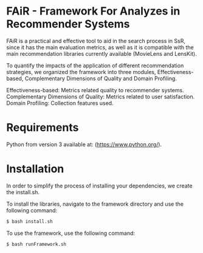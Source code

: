 # FAiR - Framework For Analyzes in Recommender Systems

FAiR is a practical and effective tool to aid in the search process in SsR, since it has the main evaluation metrics, as well as it is compatible with the main recommendation libraries currently available (MovieLens and LensKit).

To quantify the impacts of the application of different recommendation strategies, we organized the framework into three modules, Effectiveness-based, Complementary Dimensions of Quality and Domain Profiling.

Effectiveness-based: Metrics related quality to recommender systems.
Complementary Dimensions of Quality: Metrics related to user satisfaction.
Domain Profiling: Collection features used.

# Requirements

Python from version 3 available at: (https://www.python.org/).

# Installation

In order to simplify the process of installing your dependencies, we create the install.sh.

To install the libraries, navigate to the framework directory and use the following command:

```bash
$ bash install.sh
```
To use the framework, use the following command:

```bash
$ bash runFramework.sh
```
